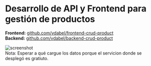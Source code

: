 # Desarrollo de API y Frontend para gestión de productos

**Frontend:** [github.com/vdabel/frontend-crud-product](https://github.com/vdabel/frontend-crud-product)  
**Backend:** [github.com/vdabel/backend-crud-product](https://github.com/vdabel/backend-crud-product)

![screenshot](https://github.com/user-attachments/assets/6289d729-5889-41d0-87a3-ebcc2ebfe748)  
Nota: Esperar a qué cargue los datos porque el servicion donde se desplegó es gratiuto.
